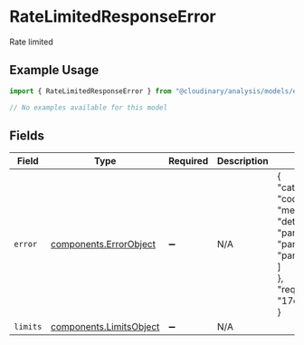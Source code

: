 # RateLimitedResponseError

Rate limited

## Example Usage

```typescript
import { RateLimitedResponseError } from "@cloudinary/analysis/models/errors";

// No examples available for this model
```

## Fields

| Field                                                                                                                                                                                    | Type                                                                                                                                                                                     | Required                                                                                                                                                                                 | Description                                                                                                                                                                              | Example                                                                                                                                                                                  |
| ---------------------------------------------------------------------------------------------------------------------------------------------------------------------------------------- | ---------------------------------------------------------------------------------------------------------------------------------------------------------------------------------------- | ---------------------------------------------------------------------------------------------------------------------------------------------------------------------------------------- | ---------------------------------------------------------------------------------------------------------------------------------------------------------------------------------------- | ---------------------------------------------------------------------------------------------------------------------------------------------------------------------------------------- |
| `error`                                                                                                                                                                                  | [components.ErrorObject](../../models/components/errorobject.md)                                                                                                                         | :heavy_minus_sign:                                                                                                                                                                       | N/A                                                                                                                                                                                      | {<br/>"category": "user_error",<br/>"code": "MA_00001",<br/>"message": "missing parameters",<br/>"details": {<br/>"parameters": [<br/>"param1",<br/>"param2"<br/>]<br/>},<br/>"request_id": "17c3b70c5096df0e77e838323abb7029"<br/>} |
| `limits`                                                                                                                                                                                 | [components.LimitsObject](../../models/components/limitsobject.md)                                                                                                                       | :heavy_minus_sign:                                                                                                                                                                       | N/A                                                                                                                                                                                      |                                                                                                                                                                                          |